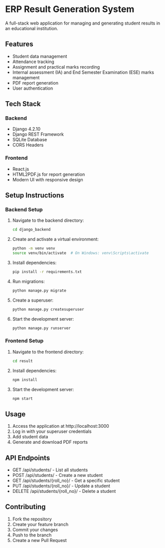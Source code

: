 # ERP Result Generation System

A full-stack web application for managing and generating student results in an educational institution.

## Features

- Student data management
- Attendance tracking
- Assignment and practical marks recording
- Internal assessment (IA) and End Semester Examination (ESE) marks management
- PDF report generation
- User authentication

## Tech Stack

### Backend
- Django 4.2.10
- Django REST Framework
- SQLite Database
- CORS Headers

### Frontend
- React.js
- HTML2PDF.js for report generation
- Modern UI with responsive design

## Setup Instructions

### Backend Setup

1. Navigate to the backend directory:
   ```bash
   cd django_backend
   ```

2. Create and activate a virtual environment:
   ```bash
   python -m venv venv
   source venv/bin/activate  # On Windows: venv\Scripts\activate
   ```

3. Install dependencies:
   ```bash
   pip install -r requirements.txt
   ```

4. Run migrations:
   ```bash
   python manage.py migrate
   ```

5. Create a superuser:
   ```bash
   python manage.py createsuperuser
   ```

6. Start the development server:
   ```bash
   python manage.py runserver
   ```

### Frontend Setup

1. Navigate to the frontend directory:
   ```bash
   cd result
   ```

2. Install dependencies:
   ```bash
   npm install
   ```

3. Start the development server:
   ```bash
   npm start
   ```

## Usage

1. Access the application at http://localhost:3000
2. Log in with your superuser credentials
3. Add student data
4. Generate and download PDF reports

## API Endpoints

- GET /api/students/ - List all students
- POST /api/students/ - Create a new student
- GET /api/students/{roll_no}/ - Get a specific student
- PUT /api/students/{roll_no}/ - Update a student
- DELETE /api/students/{roll_no}/ - Delete a student

## Contributing

1. Fork the repository
2. Create your feature branch
3. Commit your changes
4. Push to the branch
5. Create a new Pull Request